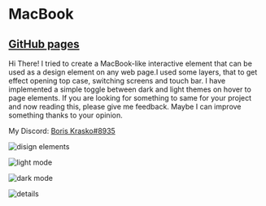 # MacBook

## [GitHub pages](https://boriskrasko.github.io/macbook-dark-mode)

Hi There! I tried to create a MacBook-like interactive element that can be used as a design element on any web page.I used some layers, that to get effect opening top case, switching screens and touch bar.  I have implemented a simple toggle between dark and light themes on hover to page elements. If you are looking for something to same for your project and now reading this, please give me feedback. Maybe I can improve something thanks to your opinion. 

My Discord:  [Boris Krasko#8935](https://discordapp.com/users/748253869389250560/)


![disign elements](https://boriskrasko.github.io/macbook-dark-mode/images/covers/macbook-case-elements.png)

![light mode](https://boriskrasko.github.io/macbook-dark-mode/images/covers/before-opening.png)

![dark mode](https://boriskrasko.github.io/macbook-dark-mode/images/covers/opening.png)

![details](https://boriskrasko.github.io/macbook-dark-mode/images/covers/some-details.png)
